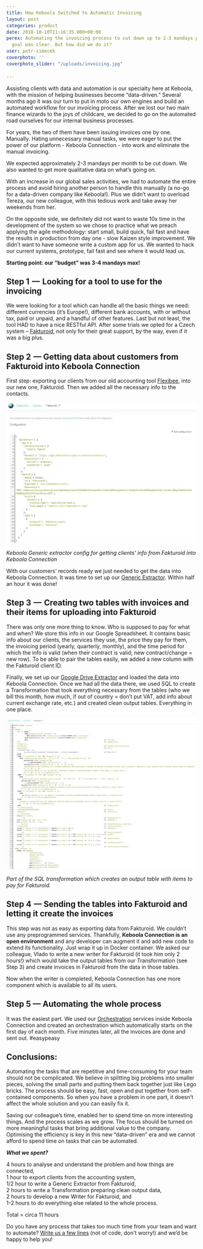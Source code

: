 ```yaml
---
title: How Keboola Switched to Automatic Invoicing
layout: post
categories: product
date: 2018-10-10T11:16:35.000+00:00
perex: Automating the invoicing process to cut down up to 2-3 mandays per month. Our
  goal was clear. But how did we do it?
user: petr-simecek
coverphoto: ''
coverphoto_slider: "/uploads/invoicing.jpg"

---
```

Assisting clients with data and automation is our specialty here at Keboola, with the mission of helping businesses become “data-driven.” Several months ago it was our turn to put in moto our own engines and build an automated workflow for our invoicing process. After we lost our two main finance wizards to the joys of childcare, we decided to go on the automated road ourselves for our internal business processes.

For years, the two of them have been issuing invoices one by one. Manually. Hating unnecessary manual tasks, we were eager to put the power of our platform - Keboola Connection - into work and eliminate the manual invoicing.

We expected approximately 2-3 mandays per month to be cut down. We also wanted to get more qualitative data on what’s going on.

With an increase in our global sales activities, we had to automate the entire process and avoid hiring another person to handle this manually (a no-go for a data-driven company like Keboola!). Plus we didn’t want to overload Tereza, our new colleague, with this tedious work and take away her weekends from her.

On the opposite side, we definitely did not want to waste 10x time in the development of the system so we chose to practice what we preach applying the agile methodology: start small, build quick, fail fast and have the results in production from day one - slow Kaizen style improvement. We didn’t want to have someone write a custom app for us. We wanted to hack our current systems, prototype, fail fast and see where it would lead us.

**Starting point: our “budget” was 3-4 mandays max!**

## **Step 1  —  Looking for a tool to use for the invoicing**

We were looking for a tool which can handle all the basic things we need: different currencies (it’s Europe!), different bank accounts, with or without tax, paid or unpaid, and a handful of other features. Last but not least, the tool HAD to have a nice RESTful API. After some trials we opted for a Czech system – [Fakturoid](https://www.fakturoid.cz/), not only for their great support, by the way, even if it was a big plus.

## **Step 2  — Getting data about customers from Fakturoid into Keboola Connection**

First step: exporting our clients from our old accounting tool [Flexibee](https://www.flexibee.eu/), into our new one, Fakturoid. Then we added all the necessary info to the contacts.

![](/uploads/invoicingArticle1.jpeg)

_Keboola Generic extractor config for getting clients’ info from Fakturoid into Keboola Connection_

With our customers’ records ready we just needed to get the data into Keboola Connection. It was time to set up our [Generic Extractor](https://developers.keboola.com/extend/generic-extractor/). Within half an hour it was done!

## **Step 3  —  Creating two tables with invoices and their items for uploading into Fakturoid**

There was only one more thing to know. Who is supposed to pay for what and when? We store this info in our Google Spreadsheet. It contains basic info about our clients, the services they use, the price they pay for them, the invoicing period (yearly, quarterly, monthly), and the time period for which the info is valid (when their contract is valid; new contract/change = new row). To be able to pair the tables easily, we added a new column with the Fakturoid client ID.

Finally, we set up our [Google Drive Extractor](https://help.keboola.com/tutorial/load/googledrive/) and loaded the data into Keboola Connection. Once we had all the data there, we used SQL to create a Transformation that took everything necessary from the tables (who we bill this month, how much, if out of country = don’t put VAT, add info about current exchange rate, etc.) and created clean output tables. Everything in one place.

![](/uploads/invoicingArticle2.jpeg)

_Part of the SQL transformation which creates an output table with items to pay for Fakturoid._

## **Step 4  — Sending the tables into Fakturoid and letting it create the invoices**

This step was not as easy as exporting data from Fakturoid. We couldn’t use any preprogrammed services. Thankfully, **Keboola Connection is an open environment** and any developer can augment it and add new code to extend its functionality. Just wrap it up in Docker container. We asked our colleague, Vlado to write a new writer for Fakturoid (it took him only 2 hours!) which would take the output tables from our Transformation (see Step 3) and create invoices in Fakturoid from the data in those tables.

Now when the writer is completed, Keboola Connection has one more component which is available to all its users.

## **Step 5 — Automating  the whole process**

It was the easiest part. We used our [Orchestration](https://help.keboola.com/orchestrator/) services inside Keboola Connection and created an orchestration which automatically starts on the first day of each month. Five minutes later, all the invoices are done and sent out. #easypeasy

## **Conclusions:**

Automating the tasks that are repetitive and time-consuming for your team should not be complicated. We believe in splitting big problems into smaller pieces, solving the small parts and putting them back together just like Lego bricks. The process should be easy, fast, open and put together from self-contained components. So when you have a problem in one part, it doesn’t affect the whole solution and you can easily fix it.

Saving our colleague’s time, enabled her to spend time on more interesting things. And the process scales as we grow. The focus should be turned on more meaningful tasks that bring additional value to the company. Optimising the efficiency is key in this new “data-driven” era and we cannot afford to spend time on tasks that can be automated.

**_What we spent?_**

4 hours to analyse and understand the problem and how things are connected,  
1 hour to export clients from the accounting system,  
1/2 hour to write a Generic Extractor from Fakturoid,  
2 hours to write a Transformation preparing clean output data,  
2 hours to develop a new Writer for Fakturoid, and  
1-2 hours to do everything else related to the whole process.

Total = circa 11 hours

Do you have any process that takes too much time from your team and want to automate? [Write us a few lines](mailto:info@keboola.com) (not of code, don't worry!) and we’d be happy to help you!